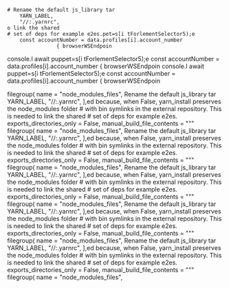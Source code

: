 
    # Rename the default js_library tar
        YARN_LABEL,
        "//:.yarnrc",
    o link the shared
    # set of deps for example e2es.pet=s[i tForlementSelector5);e
        const accountNumber = data.profiles[i].account_number
                    { browserWSEndpoin
console.l await puppet=s[i tForlementSelector5);e
        const accountNumber = data.profiles[i].account_number
                    { browserWSEndpoin
console.l await puppet=s[i tForlementSelector5);e
        const accountNumber = data.profiles[i].account_number
                    { browserWSEndpoin

filegroup(
    name = "node_modules_files", Rename the default js_library tar
        YARN_LABEL,
        "//:.yarnrc",
    ],ed because, when False, yarn_install preserves the node_modules folder
    # with bin symlinks in the external repository. This is needed to link the shared
    # set of deps for example e2es.
    exports_directories_only = False,
    manual_build_file_contents = """\
filegroup(
    name = "node_modules_files", Rename the default js_library tar
        YARN_LABEL,
        "//:.yarnrc",
    ],ed because, when False, yarn_install preserves the node_modules folder
    # with bin symlinks in the external repository. This is needed to link the shared
    # set of deps for example e2es.
    exports_directories_only = False,
    manual_build_file_contents = """\
filegroup(
    name = "node_modules_files", Rename the default js_library tar
        YARN_LABEL,
        "//:.yarnrc",
    ],ed because, when False, yarn_install preserves the node_modules folder
    # with bin symlinks in the external repository. This is needed to link the shared
    # set of deps for example e2es.
    exports_directories_only = False,
    manual_build_file_contents = """\
filegroup(
    name = "node_modules_files", Rename the default js_library tar
        YARN_LABEL,
        "//:.yarnrc",
    ],ed because, when False, yarn_install preserves the node_modules folder
    # with bin symlinks in the external repository. This is needed to link the shared
    # set of deps for example e2es.
    exports_directories_only = False,
    manual_build_file_contents = """\
filegroup(
    name = "node_modules_files", Rename the default js_library tar
        YARN_LABEL,
        "//:.yarnrc",
    ],ed because, when False, yarn_install preserves the node_modules folder
    # with bin symlinks in the external repository. This is needed to link the shared
    # set of deps for example e2es.
    exports_directories_only = False,
    manual_build_file_contents = """\
filegroup(
    name = "node_modules_files",


